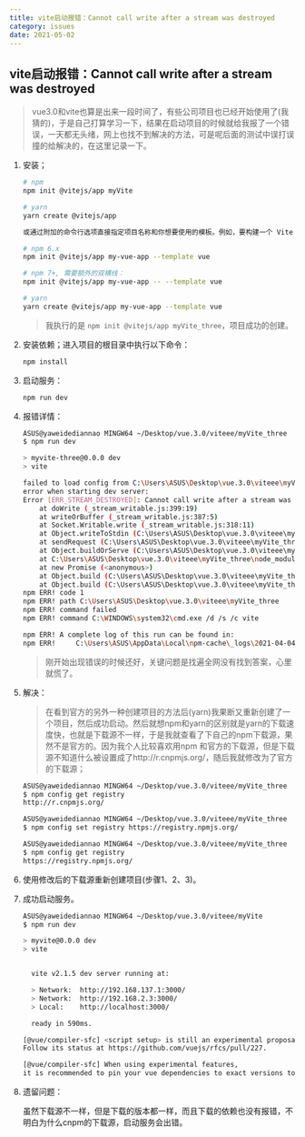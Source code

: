 ```yaml
---
title: vite启动报错：Cannot call write after a stream was destroyed
category: issues
date: 2021-05-02
---
```


## vite启动报错：Cannot call write after a stream was destroyed

> vue3.0和vite也算是出来一段时间了，有些公司项目也已经开始使用了(我猜的)，于是自己打算学习一下，结果在启动项目的时候就给我报了一个错误，一天都无头绪，网上也找不到解决的方法，可是呢后面的测试中误打误撞的给解决的，在这里记录一下。

1. 安装；

   ```bash
   # npm
   npm init @vitejs/app myVite
   
   # yarn
   yarn create @vitejs/app
   
   或通过附加的命令行选项直接指定项目名称和你想要使用的模板。例如，要构建一个 Vite + Vue 项目，运行:
   
   # npm 6.x
   npm init @vitejs/app my-vue-app --template vue
   
   # npm 7+, 需要额外的双横线：
   npm init @vitejs/app my-vue-app -- --template vue
   
   # yarn
   yarn create @vitejs/app my-vue-app --template vue
   ```

   > 我执行的是 `npm init @vitejs/app myVite_three`，项目成功的创建。

2. 安装依赖；进入项目的根目录中执行以下命令：

   ```bash
   npm install
   ```

3. 启动服务：

   ```bash
   npm run dev
   ```

4. 报错详情：

   ```bash
   ASUS@yaweidediannao MINGW64 ~/Desktop/vue.3.0/viteee/myVite_three
   $ npm run dev
   
   > myvite-three@0.0.0 dev
   > vite
   
   failed to load config from C:\Users\ASUS\Desktop\vue.3.0\viteee\myVite_three\vite.config.js
   error when starting dev server:
   Error [ERR_STREAM_DESTROYED]: Cannot call write after a stream was destroyed
       at doWrite (_stream_writable.js:399:19)
       at writeOrBuffer (_stream_writable.js:387:5)
       at Socket.Writable.write (_stream_writable.js:318:11)
       at Object.writeToStdin (C:\Users\ASUS\Desktop\vue.3.0\viteee\myVite_three\node_modules\esbuild\lib\main.js:1413:19)
       at sendRequest (C:\Users\ASUS\Desktop\vue.3.0\viteee\myVite_three\node_modules\esbuild\lib\main.js:576:14)
       at Object.buildOrServe (C:\Users\ASUS\Desktop\vue.3.0\viteee\myVite_three\node_modules\esbuild\lib\main.js:1044:11)
       at C:\Users\ASUS\Desktop\vue.3.0\viteee\myVite_three\node_modules\esbuild\lib\main.js:1444:17
       at new Promise (<anonymous>)
       at Object.build (C:\Users\ASUS\Desktop\vue.3.0\viteee\myVite_three\node_modules\esbuild\lib\main.js:1443:14)
       at Object.build (C:\Users\ASUS\Desktop\vue.3.0\viteee\myVite_three\node_modules\esbuild\lib\main.js:1334:51)
   npm ERR! code 1
   npm ERR! path C:\Users\ASUS\Desktop\vue.3.0\viteee\myVite_three
   npm ERR! command failed
   npm ERR! command C:\WINDOWS\system32\cmd.exe /d /s /c vite
   
   npm ERR! A complete log of this run can be found in:
   npm ERR!     C:\Users\ASUS\AppData\Local\npm-cache\_logs\2021-04-04T06_57_46_748Z-debug.log
   
   ```

   > 刚开始出现错误的时候还好，关键问题是找遍全网没有找到答案，心里就慌了。

5. 解决：

   > 在看到官方的另外一种创建项目的方法后(yarn)我果断又重新创建了一个项目，然后成功启动。然后就想npm和yarn的区别就是yarn的下载速度快，也就是下载源不一样，于是我就查看了下自己的npm下载源，果然不是官方的。因为我个人比较喜欢用npm 和官方的下载源，但是下载源不知道什么被设置成了http://r.cnpmjs.org/，随后我就修改为了官方的下载源；

   ```bash
   ASUS@yaweidediannao MINGW64 ~/Desktop/vue.3.0/viteee/myVite_three
   $ npm config get registry
   http://r.cnpmjs.org/
   
   ASUS@yaweidediannao MINGW64 ~/Desktop/vue.3.0/viteee/myVite_three
   $ npm config set registry https://registry.npmjs.org/
   
   ASUS@yaweidediannao MINGW64 ~/Desktop/vue.3.0/viteee/myVite_three
   $ npm config get registry
   https://registry.npmjs.org/
   
   ```

6. 使用修改后的下载源重新创建项目(步骤1、2、3)。

7. 成功启动服务。

   ```bash
   ASUS@yaweidediannao MINGW64 ~/Desktop/vue.3.0/viteee/myVite
   $ npm run dev
   
   > myvite@0.0.0 dev
   > vite
   
   
     vite v2.1.5 dev server running at:
   
     > Network:  http://192.168.137.1:3000/
     > Network:  http://192.168.2.3:3000/
     > Local:    http://localhost:3000/
   
     ready in 590ms.
   
   [@vue/compiler-sfc] <script setup> is still an experimental proposal.
   Follow its status at https://github.com/vuejs/rfcs/pull/227.
   
   [@vue/compiler-sfc] When using experimental features,
   it is recommended to pin your vue dependencies to exact versions to avoid breakage.
   
   ```

8. 遗留问题：

   虽然下载源不一样，但是下载的版本都一样，而且下载的依赖也没有报错，不明白为什么cnpm的下载源，启动服务会出错。